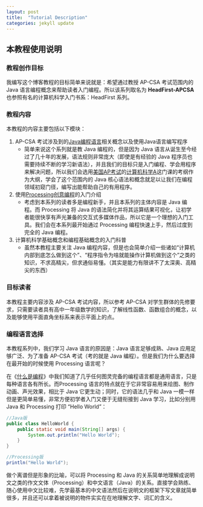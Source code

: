 ```yaml
---
layout: post
title:  "Tutorial Description"
categories: jekyll update
---
```


## 本教程使用说明

### 教程创作目标

我编写这个博客教程的目标简单来说就是：希望通过教授 AP-CSA 考试范围内的 Java 语言编程概念来帮助读者入门编程。所以该系列取名为 **HeadFirst-APCSA** 也参照有名的计算机科学入门书系：HeadFirst 系列。  

### 教程内容

本教程的内容主要包括以下模块：  

1. AP-CSA 考试涉及到的[Java编程语言]相关概念以及使用Java语言编写程序
   - 简单来说这个系列就是教 Java 编程的，但是因为 Java 语言从诞生至今经过了几十年的发展，语法规则非常庞大（即使是有经验的 Java 程序员也需要持续不断的学习新语法），并且我们的目标只是入门编程、学会用程序来解决问题，所以我们会选用[美国AP考试]的[计算机科学A]这门课的考纲作为大纲，学会了这个范围内的 Java 核心语法和概念就足以让我们在编程领域初窥门径，编写出能帮助自己的有用程序。
2. 使用[Processing创意编程]的入门介绍
   - 考虑到本系列的读者多是编程新手，并且本系列的主体内容是 Java 编程。而 Processing 将 Java 的语法简化并将其运算结果可视化，让初学者能很快享有声光兼备的交互式多媒体作品，所以它是一个理想的入门工具。我们会在本系列最开始通过 Processing 编程快速上手，然后过度到完全的 Java 编程。
3. 计算机科学基础概念和编程基础概念的入门科普
   - 虽然本教程主要关注 Java 编程内容，但是也会简单介绍一些诸如“计算机内部到底怎么做到这个”、“程序指令为啥就能操作计算机做到这个”之类的知识，不求高精尖，但求通俗易懂。（其实是能力有限讲不了太深奥、高精尖的东西）

### 目标读者

本教程主要内容涉及 AP-CSA 考试内容，所以参考 AP-CSA 对学生群体的先修要求，只需要读者具有高中一年级数学的知识，了解线性函数、函数组合的概念，以及能够使用平面直角坐标系来表示平面上的点。

### 编程语言选择

本教程系列中，我们学习 Java 语言的原因是：Java 语言足够成熟、Java 应用足够广泛、为了准备 AP-CSA 考试（考的就是 Java 编程）。但是我们为什么要选择在最开始的时候使用 Processing 语言呢？  

在《[什么是编程]》中我们知道了几乎任何图灵完备的编程语言都是通用语言，只是每种语言各有所长。而Processing 语言的特点就在于它非常容易用来绘图、制作动画、声光效果，相比于 Java 它更生动；同时，它的语法几乎和 Java 一模一样但是更简单易懂，非常方便初学者入门又便于无缝衔接到 Java 学习，比如分别用 Java 和 Processing 打印 “Hello World”：

```java
//Java版
public class HelloWorld {
    public static void main(String[] args) {
        System.out.println("Hello World");
    }
}
```

```java
//Processing版
println("Hello World");
```

做个离谱但是形象的比喻，可以将 Processing 和 Java 的关系简单地理解成说明文之类的作文文体（Processing）和中文语言（Java）的关系。直接学会熟练、随心使用中文比较难，先学最基本的中文语法然后在说明文的框架下写文章就简单很多，并且还可以拿着被说明的物件实实在在地理解文字、词汇的含义。


[Java编程语言]:https://www.runoob.com/java/java-intro.html
[美国AP考试]:https://baike.baidu.com/item/%E7%BE%8E%E5%9B%BD%E5%A4%A7%E5%AD%A6%E5%85%88%E4%BF%AE%E8%AF%BE%E7%A8%8B/59924783
[计算机科学A]:https://apcentral.collegeboard.org/media/pdf/ap-computer-science-a-course-overview.pdf
[Processing创意编程]:https://baike.baidu.com/item/Processing/378062
[什么是编程]:https://dreanlin.github.io/HeadFirst-APCSA/jekyll/update/2023/05/14/whats-programming.html